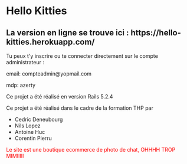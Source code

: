 <h1>Hello Kitties</h1>
<h2>La version en ligne se trouve ici : https://hello-kitties.herokuapp.com/ </h2>
<p>Tu peux t'y inscrire ou te connecter directement sur le compte administrateur :<p>
<p>email: compteadmin@yopmail.com <p>
<p>mdp: azerty </p>
<p> Ce projet a été réalisé en version Rails 5.2.4</p>
<p> Ce projet a été réalisé dans le cadre de la formation THP par</p>
<ul>
  <li>Cedric Deneubourg</li>
  <li>Nils Lopez</li>
  <li>Antoine Huc</li>
  <li>Corentin Pierru</li>
</ul>
<p style="color: red;">Le site est une boutique ecommerce de photo de chat, OHHHH TROP MIMIIIII</p>
